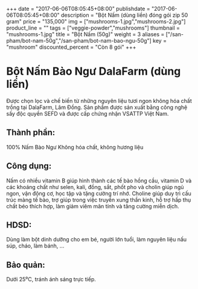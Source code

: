 +++
date = "2017-06-06T08:05:45+08:00"
publishdate = "2017-06-06T08:05:45+08:00"
description = "Bột Nấm (dùng liền) đóng gói zip 50 gram"
price = "135,000"
img = ["mushrooms-1.jpg","mushrooms-2.jpg"]
product_line = ""
tags = ["veggie-powder","mushrooms"]
thumbnail = "mushrooms-1.jpg"
title = "Bột Nấm (50g)"
weight = 3
aliases = ["/san-pham/bot-nam-50g","/san-pham/bot-nam-bao-ngu-50g"]
key = "mushroom"
discounted_percent = "Còn 8 gói"
+++

# Bột Nấm Bào Ngư DalaFarm (dùng liền)

Được chọn lọc và chế biến từ những nguyên liệu 
tươi ngon không hóa chất trồng tại DalaFarm, Lâm Đồng. Sản phẩm được 
sản xuất bằng công nghệ sấy độc quyền SEFD và được cấp chứng nhận 
VSATTP Việt Nam.

## Thành phần: 
100% Nấm Bào Ngư 
Không hóa chất, không hương liệu

## Công dụng: 
Nấm có nhiều vitamin B giúp hình thành 
các tế bào hồng cầu, vitamin D và các 
khoáng chất như selen, kali, đồng, sắt, 
phốt pho và cholin giúp ngủ ngon, vận 
động cơ, học tập và tặng cường trí nhớ. 
Choline giúp duy trì cấu trúc màng tế 
bào, trợ giúp trong việc truyền xung 
thần kinh, hỗ trợ hấp thụ chất béo 
thích hợp, làm giảm viêm mãn tính và 
tăng cường miễn dịch.

## HDSD:  
Dùng làm bột dinh dưỡng cho em bé, 
người lớn tuổi, làm nguyên liệu nấu 
súp, cháo, làm bánh, …

## Bảo quản: 
Dưới 25⁰C, tránh ánh sáng trực tiếp.

